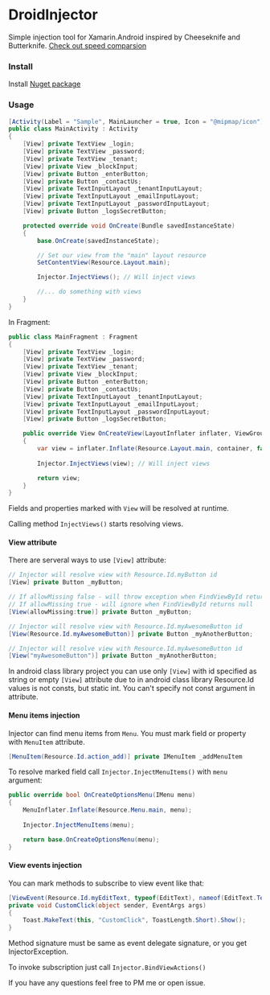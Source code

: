 # DroidInjector

Simple injection tool for Xamarin.Android inspired by Cheeseknife and Butterknife.
[Check out speed comparsion](https://github.com/MAX-POLKOVNIK/DroidInjector/wiki/View-injection-speed-benchmark)

### Install 

Install [Nuget package](https://www.nuget.org/packages/Polkovnik.DroidInjector.Fody/)

### Usage

```csharp
[Activity(Label = "Sample", MainLauncher = true, Icon = "@mipmap/icon")]
public class MainActivity : Activity
{
    [View] private TextView _login;
    [View] private TextView _password;
    [View] private TextView _tenant;
    [View] private View _blockInput;
    [View] private Button _enterButton;
    [View] private Button _contactUs;
    [View] private TextInputLayout _tenantInputLayout;
    [View] private TextInputLayout _emailInputLayout;
    [View] private TextInputLayout _passwordInputLayout;
    [View] private Button _logsSecretButton;

    protected override void OnCreate(Bundle savedInstanceState)
    {
        base.OnCreate(savedInstanceState);

        // Set our view from the "main" layout resource
        SetContentView(Resource.Layout.main);

        Injector.InjectViews(); // Will inject views

        //... do something with views
    }
}
```

In Fragment:

```csharp
public class MainFragment : Fragment
{
    [View] private TextView _login;
    [View] private TextView _password;
    [View] private TextView _tenant;
    [View] private View _blockInput;
    [View] private Button _enterButton;
    [View] private Button _contactUs;
    [View] private TextInputLayout _tenantInputLayout;
    [View] private TextInputLayout _emailInputLayout;
    [View] private TextInputLayout _passwordInputLayout;
    [View] private Button _logsSecretButton;

    public override View OnCreateView(LayoutInflater inflater, ViewGroup container, Bundle savedInstanceState)
    {
        var view = inflater.Inflate(Resource.Layout.main, container, false);
        
        Injector.InjectViews(view); // Will inject views

        return view;
    }
}
```

Fields and properties marked with `View` will be resolved at runtime. 

Calling method `InjectViews()` starts resolving views.

#### View attribute
There are serveral ways to use `[View]` attribute:
```csharp
// Injector will resolve view with Resource.Id.myButton id
[View] private Button _myButton; 

// If allowMissing false - will throw exception when FindViewById returns null
// If allowMissing true - will ignore when FindViewById returns null
[View(allowMissing:true)] private Button _myButton; 

// Injector will resolve view with Resource.Id.myAwesomeButton id
[View(Resource.Id.myAwesomeButton)] private Button _myAnotherButton;

// Injector will resolve view with Resource.Id.myAwesomeButton id
[View("myAwesomeButton")] private Button _myAnotherButton;
```

In android class library project you can use only `[View]` with id specified as string or empty `[View]` attribute due to in android class library Resource.Id values is not consts, but static int. You can't specify not const argument in attribute.

#### Menu items injection

Injector can find menu items from `Menu`. You must mark field or property with `MenuItem` attribute. 
```csharp
[MenuItem(Resource.Id.action_add)] private IMenuItem _addMenuItem 
```

To resolve marked field call `Injector.InjectMenuItems()` with `menu` argument:
```csharp
public override bool OnCreateOptionsMenu(IMenu menu)
{
    MenuInflater.Inflate(Resource.Menu.main, menu);
    
    Injector.InjectMenuItems(menu);

    return base.OnCreateOptionsMenu(menu);
}
```

#### View events injection
You can mark methods to subscribe to view event like that:
```csharp
[ViewEvent(Resource.Id.myEditText, typeof(EditText), nameof(EditText.TextChanged))]
private void CustomClick(object sender, EventArgs args)
{
    Toast.MakeText(this, "CustomClick", ToastLength.Short).Show();
}
```

Method signature must be same as event delegate signature, or you get InjectorException. 

To invoke subscription just call `Injector.BindViewActions()`




If you have any questions feel free to PM me or open issue.
